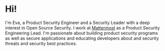 # Hi!

I'm Eva, a Product Security Engineer and a Security Leader with a deep interest in Open
Source Security. I work at [Mattermost](https://mattermost.com/) as a Product
Security Engineering Lead. I'm
passionate about building product security programs as well as secure applications 
and educating developers about and security threats and security best practices.
